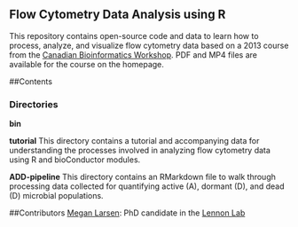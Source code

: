 ## Flow Cytometry Data Analysis using R

This repository contains open-source code and data to learn how to process, analyze, and visualize flow cytometry data based on a 2013 course from the [Canadian Bioinformatics Workshop](http://bioinformatics.ca/workshops/2013/flow-cytometry-data-analysis-using-r-2013). 
PDF and MP4 files are available for the course on the homepage.

##Contents
### Directories
**bin**

**tutorial** This directory contains a tutorial and accompanying data for understanding the processes involved in analyzing flow cytometry data using R and bioConductor modules.

**ADD-pipeline** This directory contains an RMarkdown file to walk through processing data collected for quantifying active (A), dormant (D), and dead (D) microbial populations.

##Contributors
[Megan Larsen](http://meganllarsen.wordpress.com): PhD candidate in the [Lennon Lab](http://www.indiana.edu/~microbes/)